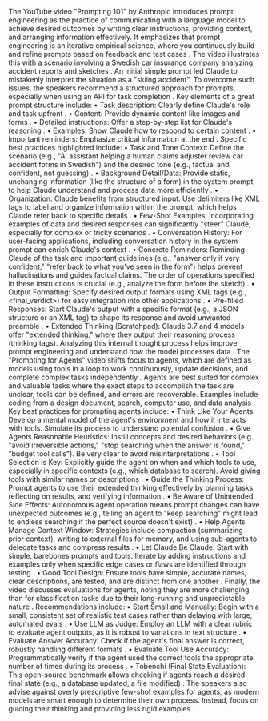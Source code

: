 The YouTube video "Prompting 101" by Anthropic introduces prompt engineering as the practice of communicating with a language model to achieve desired outcomes by writing clear instructions, providing context, and arranging information effectively. It emphasizes that prompt engineering is an iterative empirical science, where you continuously build and refine prompts based on feedback and test cases
.
The video illustrates this with a scenario involving a Swedish car insurance company analyzing accident reports and sketches
. An initial simple prompt led Claude to mistakenly interpret the situation as a "skiing accident". To overcome such issues, the speakers recommend a structured approach for prompts, especially when using an API for task completion
.
Key elements of a great prompt structure include:
• Task description: Clearly define Claude's role and task upfront
.
• Content: Provide dynamic content like images and forms
.
• Detailed instructions: Offer a step-by-step list for Claude's reasoning
.
• Examples: Show Claude how to respond to certain content
.
• Important reminders: Emphasize critical information at the end
.
Specific best practices highlighted include:
• Task and Tone Context: Define the scenario (e.g., "AI assistant helping a human claims adjuster review car accident forms in Swedish") and the desired tone (e.g., factual and confident, not guessing)
.
• Background Detail/Data: Provide static, unchanging information (like the structure of a form) in the system prompt to help Claude understand and process data more efficiently
.
• Organization: Claude benefits from structured input. Use delimiters like XML tags to label and organize information within the prompt, which helps Claude refer back to specific details
.
• Few-Shot Examples: Incorporating examples of data and desired responses can significantly "steer" Claude, especially for complex or tricky scenarios
.
• Conversation History: For user-facing applications, including conversation history in the system prompt can enrich Claude's context
.
• Concrete Reminders: Reminding Claude of the task and important guidelines (e.g., "answer only if very confident," "refer back to what you've seen in the form") helps prevent hallucinations and guides factual claims. The order of operations specified in these instructions is crucial (e.g., analyze the form before the sketch)
.
• Output Formatting: Specify desired output formats using XML tags (e.g., <final_verdict>) for easy integration into other applications
.
• Pre-filled Responses: Start Claude's output with a specific format (e.g., a JSON structure or an XML tag) to shape its response and avoid unwanted preamble
.
• Extended Thinking (Scratchpad): Claude 3.7 and 4 models offer "extended thinking," where they output their reasoning process (thinking tags). Analyzing this internal thought process helps improve prompt engineering and understand how the model processes data
.
The "Prompting for Agents" video shifts focus to agents, which are defined as models using tools in a loop to work continuously, update decisions, and complete complex tasks independently
. Agents are best suited for complex and valuable tasks where the exact steps to accomplish the task are unclear, tools can be defined, and errors are recoverable. Examples include coding from a design document, search, computer use, and data analysis
.
Key best practices for prompting agents include:
• Think Like Your Agents: Develop a mental model of the agent's environment and how it interacts with tools. Simulate its process to understand potential confusion
.
• Give Agents Reasonable Heuristics: Instill concepts and desired behaviors (e.g., "avoid irreversible actions," "stop searching when the answer is found," "budget tool calls"). Be very clear to avoid misinterpretations
.
• Tool Selection is Key: Explicitly guide the agent on when and which tools to use, especially in specific contexts (e.g., which database to search). Avoid giving tools with similar names or descriptions
.
• Guide the Thinking Process: Prompt agents to use their extended thinking effectively by planning tasks, reflecting on results, and verifying information
.
• Be Aware of Unintended Side Effects: Autonomous agent operation means prompt changes can have unexpected outcomes (e.g., telling an agent to "keep searching" might lead to endless searching if the perfect source doesn't exist)
.
• Help Agents Manage Context Window: Strategies include compaction (summarizing prior context), writing to external files for memory, and using sub-agents to delegate tasks and compress results
.
• Let Claude Be Claude: Start with simple, barebones prompts and tools. Iterate by adding instructions and examples only when specific edge cases or flaws are identified through testing
.
• Good Tool Design: Ensure tools have simple, accurate names, clear descriptions, are tested, and are distinct from one another
.
Finally, the video discusses evaluations for agents, noting they are more challenging than for classification tasks due to their long-running and unpredictable nature
. Recommendations include:
• Start Small and Manually: Begin with a small, consistent set of realistic test cases rather than delaying with large, automated evals
.
• Use LLM as Judge: Employ an LLM with a clear rubric to evaluate agent outputs, as it is robust to variations in text structure
.
• Evaluate Answer Accuracy: Check if the agent's final answer is correct, robustly handling different formats
.
• Evaluate Tool Use Accuracy: Programmatically verify if the agent used the correct tools the appropriate number of times during its process
.
• Tobenchi (Final State Evaluation): This open-source benchmark allows checking if agents reach a desired final state (e.g., a database updated, a file modified)
.
The speakers also advise against overly prescriptive few-shot examples for agents, as modern models are smart enough to determine their own process. Instead, focus on guiding their thinking and providing less rigid examples
.